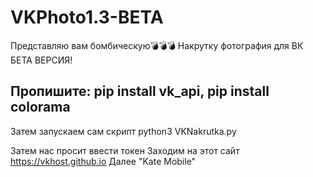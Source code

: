 # VKPhoto1.3-BETA
Представляю вам бомбическую💣💣💣
Накрутку фотография для ВК
БЕТА ВЕРСИЯ!

Пропишите:
pip install vk_api,
pip install colorama
---------------------------
Затем запускаем сам скрипт
python3 VKNakrutka.py

Затем нас просит ввести токен
Заходим на этот сайт https://vkhost.github.io
Далее "Kate Mobile"
